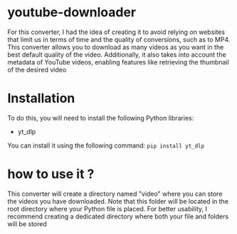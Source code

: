 # youtube-downloader
For this converter, I had the idea of creating it to avoid relying on websites that limit us in terms of time and the quality of conversions, such as to MP4. This converter allows you to download as many videos as you want in the best default quality of the video. Additionally, it also takes into account the metadata of YouTube videos, enabling features like retrieving the thumbnail of the desired video

# Installation
To do this, you will need to install the following Python libraries:
- yt_dlp

You can install it using the following command:
`pip install yt_dlp`

# how to use it ?

This converter will create a directory named "video" where you can store the videos you have downloaded. Note that this folder will be located in the root directory where your Python file is placed. For better usability, I recommend creating a dedicated directory where both your file and folders will be stored
